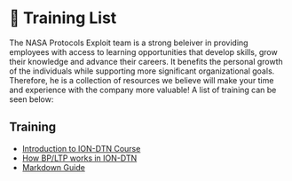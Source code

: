 # :school: Training List

The NASA Protocols Exploit team is a strong beleiver in providing employees with access to learning opportunities that develop skills, grow their knowledge and advance their careers. It benefits the personal growth of the individuals while supporting more significant organizational goals. Therefore, he is a collection of resources we believe will make your time and experience with the company more valuable!
A list of training can be seen below:


## Training
  - [Introduction to ION-DTN Course](ion-dtn-course.md)
  - [How BP/LTP works in ION-DTN](how-bp-and-ltp-work.md)
  - [Markdown Guide](markdown-guide.md)
